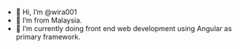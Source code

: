 - 👋 Hi, I’m @wira001
- 👀 I’m from Malaysia.
- 🌱 I’m currently doing front end web development using Angular as primary framework.

<!---
wira001/wira001 is a ✨ special ✨ repository because its `README.md` (this file) appears on your GitHub profile.
You can click the Preview link to take a look at your changes.
--->
